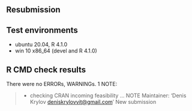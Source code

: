 ## Resubmission

## Test environments
* ubuntu 20.04, R 4.1.0
* win 10 x86_64 (devel and R 4.1.0)

## R CMD check results
There were no ERRORs, WARNINGs.
1 NOTE:
> * checking CRAN incoming feasibility ... NOTE
> Maintainer: ‘Denis Krylov <deniskrylovvit@gmail.com>’
> New submission



